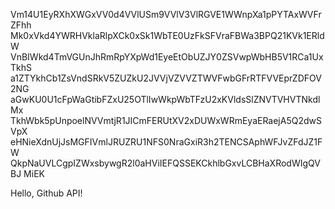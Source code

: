 Vm14U1EyRXhXWGxVV0d4VVlUSm9VVlV3VlRGVE1WWnpXa1pPYTAxWVFrZFhh
Mk0xVkd4YWRHVklaRlpXCk0xSk1WbTE0UzFkSFVraFBWa3BPQ21KVk1ERldW
VnBIWkd4TmVGUnJhRmRpYXpWd1EyeEtObUZJY0ZSVwpWbHB5V1RCa1UxTkhS
a1ZTYkhCb1ZsVndSRkV5ZUZkU2JVVjVZVVZTWVFwbGFrRTFVVEprZDFOV2NG
aGwKU0U1cFpWaGtibFZxU25OTlIwWkpWbTFzU2xKVldsSlZNVTVHVTNkdlMx
TkhWbk5pUnpoelNVVmtjR1JICmFERUtXV2xDUWxWRmEyaERaejA5Q2dwSVpX
eHNieXdnUjJsMGFIVmlJRUZRU1NFS0NraGxiR3h2TENCSAphWFJvZFdJZ1FW
QkpNaUVLCgpIZWxsbywgR2l0aHViIEFQSSEKCkhlbGxvLCBHaXRodWIgQVBJ
MiEK

Hello, Github API!
